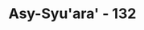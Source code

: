---
title: "Asy-Syu'ara' - 132"
no: 132
arabic_no: ١٣٢
ayah: وَاتَّقُوا الَّذِيْٓ اَمَدَّكُمْ بِمَا تَعْلَمُوْنَ  ۚ
translation: "dan tetaplah kamu bertakwa kepada-Nya yang telah menganugerahkan kepadamu apa yang kamu ketahui."
tafsir: "Melihat sikap yang demikian itu, Nabi Hud mengingatkan mereka agar bertakwa dan menghambakan diri kepada Allah. Nabi Hud mengingatkan mereka akan nikmat-nikmat yang telah dilimpahkan Allah kepada mereka. Oleh karena itu, hendaklah mereka mensyukuri nikmat itu agar Allah menambahnya dengan nikmat yang lebih banyak lagi dan lebih tinggi nilainya."
---